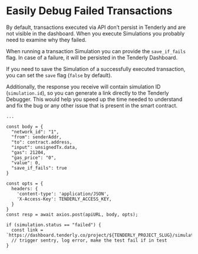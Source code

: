 # Easily Debug Failed Transactions

By default, transactions executed via API don’t persist in Tenderly and are not visible in the dashboard. When you execute Simulations you probably need to examine why they failed.

When running a transaction Simulation you can provide the `save_if_fails` flag. In case of a failure, it will be persisted in the Tenderly Dashboard.

If you need to save the Simulation of a successfully executed transaction, you can set the `save` flag (`false` by default).

Additionally, the response you receive will contain simulation ID (`simulation.id`), so you can generate a link directly to the Tenderly Debugger. This would help you speed up the time needed to understand and fix the bug or any other issue that is present in the smart contract.

```tsx
...

const body = {
  "network_id": "1",
  "from": senderAddr,
  "to": contract.address,
  "input": unsignedTx.data,
  "gas": 21204,
  "gas_price": "0",
  "value": 0,
  "save_if_fails": true
}

const opts = {
  headers: {
    'content-type': 'application/JSON',
    'X-Access-Key': TENDERLY_ACCESS_KEY,
  }
}
const resp = await axios.post(apiURL, body, opts);

if (simulation.status == "failed") {
  const link = `https://dashboard.tenderly.co/project/${TENDERLY_PROJECT_SLUG}/simulator/${resp.data.simulation.id}`
  // trigger sentry, log error, make the test fail if in test
}
```
